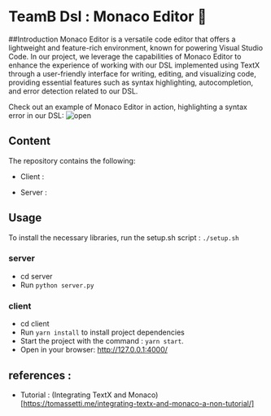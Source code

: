 # TeamB Dsl : Monaco Editor 🎵 

##Introduction 
Monaco Editor is a versatile code editor that offers a lightweight and feature-rich environment, known for powering Visual Studio Code. In our project, we leverage the capabilities of Monaco Editor to enhance the experience of working with our DSL implemented using TextX through a user-friendly interface for writing, editing, and visualizing code, providing essential features such as syntax highlighting, autocompletion, and error detection related to our DSL.

Check out an example of Monaco Editor in action, highlighting a syntax error in our DSL:
![open](https://github.com/benaissanadim/DSL-MusicML-TeamB/blob/monaco_editor/src/textx-monaco/monaco-editor.PNG)

## Content

The repository contains the following:

- Client : 

- Server :

## Usage 

To install the necessary libraries, run the setup.sh script : ```./setup.sh ```

### server 
- cd server 
- Run ```python server.py ```
### client  
- cd client
- Run ``` yarn install ``` to install project dependencies
- Start the project with the command : ``` yarn start ```.
- Open in your browser: http://127.0.0.1:4000/


## references :

- Tutorial : (Integrating TextX and Monaco)[https://tomassetti.me/integrating-textx-and-monaco-a-non-tutorial/]







